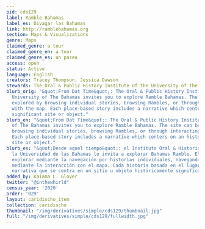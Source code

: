 ```yaml
---
pid: cds129
label: Ramble Bahamas
label_es: Divagar las Bahamas
link: http://ramblebahamas.org
section: Maps & Visualizations
genre: Maps
claimed_genre: a tour
claimed_genre_en: a tour
claimed_genre_es: un paseo
access: open
status: Active
language: English
creators: Tracey Thompson, Jessica Dawson
stewards: The Oral & Public History Institute of the University of The Bahamas
blurb_orig: "&quot;From Dat Time&quot;: The Oral & Public History Institute of the
  University of The Bahamas invites you to explore Ramble Bahamas. The site can be
  explored by browsing individual stories, browsing Rambles, or through interacting
  with the map. Each place-based story includes a narrative which centers on an historically
  significant site or object."
blurb_en: "&quot;From Dat Time&quot;: The Oral & Public History Institute of the University
  of The Bahamas invites you to explore Ramble Bahamas. The site can be explored by
  browsing individual stories, browsing Rambles, or through interacting with the map.
  Each place-based story includes a narrative which centers on an historically significant
  site or object."
blurb_es: "&quot;Desde aquel tiempo&quot;: el Instituto Oral & Historia Pública de
  la Universidad de las Bahamas lo invita a explorar Bahamas Ramble. El sitio se puede
  explorar mediante la navegación por historias individuales, navegando divisas o
  mediante la interacción con el mapa. Cada historia basada en el lugar incluye una
  narrativa que se centra en un sitio u objeto históricamente significativo."
added_by: Kaiama L. Glover
twitter: "@inthewhirld"
census_year: '2020'
order: '029'
layout: caridischo_item
collection: caridischo
thumbnail: "/img/derivatives/simple/cds129/thumbnail.jpg"
full: "/img/derivatives/simple/cds129/fullwidth.jpg"
---
```

